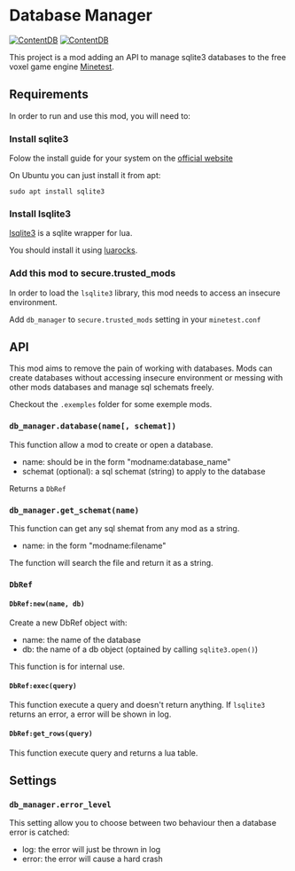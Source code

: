 # Database Manager

[![ContentDB](https://content.minetest.net/packages/AFCM/db_manager/shields/title/)](https://content.minetest.net/packages/AFCM/db_manager/)
[![ContentDB](https://content.minetest.net/packages/AFCM/db_manager/shields/downloads/)](https://content.minetest.net/packages/AFCM/db_manager/)

This project is a mod adding an API to manage sqlite3 databases to the free voxel game engine [Minetest](https://www.minetest.net/).

## Requirements

In order to run and use this mod, you will need to:

### Install sqlite3

Folow the install guide for your system on the [official website](https://sqlite.org)

On Ubuntu you can just install it from apt:
```
sudo apt install sqlite3
```

### Install lsqlite3

[lsqlite3](http://lua.sqlite.org) is a sqlite wrapper for lua.

You should install it using [luarocks](https://luarocks.org/modules/dougcurrie/lsqlite3).

### Add this mod to secure.trusted_mods

In order to load the `lsqlite3` library, this mod needs to access an insecure environment.

Add `db_manager` to `secure.trusted_mods` setting in your `minetest.conf`

## API

This mod aims to remove the pain of working with databases.
Mods can create databases without accessing insecure environment or messing with other mods databases and manage sql schemats freely.

Checkout the `.exemples` folder for some exemple mods.

### `db_manager.database(name[, schemat])`

This function allow a mod to create or open a database.

* name: should be in the form "modname:database_name"
* schemat (optional): a sql schemat (string) to apply to the database

Returns a `DbRef`

### `db_manager.get_schemat(name)`

This function can get any sql shemat from any mod as a string.

* name: in the form "modname:filename"

The function will search the file and return it as a string.

### `DbRef`

#### `DbRef:new(name, db)`

Create a new DbRef object with:

* name: the name of the database
* db: the name of a db object (optained by calling `sqlite3.open()`)

This function is for internal use.

#### `DbRef:exec(query)`

This function execute a query and doesn't return anything.
If `lsqlite3` returns an error, a error will be shown in log.

#### `DbRef:get_rows(query)`

This function execute query and returns a lua table.

## Settings

### `db_manager.error_level`

This setting allow you to choose between two behaviour then a database error is catched:

* log: the error will just be thrown in log
* error: the error will cause a hard crash